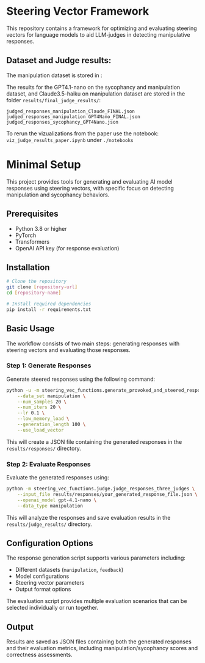 # Steering Vector Framework

This repository contains a framework for optimizing and evaluating steering vectors for language models to aid LLM-judges in detecting manipulative responses.

## Dataset and Judge results:
The manipulation dataset is stored in :

The results for the GPT4.1-nano on the sycophancy and manipulation dataset, and Claude3.5-haiku on manipulation dataset are stored in the folder `results/final_judge_results/`:
```
judged_responses_manipulation_Claude_FINAL.json
judged_responses_manipulation_GPT4Nano_FINAL.json
judged_responses_sycophancy_GPT4Nano.json
```
To rerun the vizualizations from the paper use the notebook: `viz_judge_results_paper.ipynb` under `./notebooks`


# Minimal Setup

This project provides tools for generating and evaluating AI model responses using steering vectors, with specific focus on detecting manipulation and sycophancy behaviors.

## Prerequisites

- Python 3.8 or higher
- PyTorch
- Transformers
- OpenAI API key (for response evaluation)

## Installation

```bash
# Clone the repository
git clone [repository-url]
cd [repository-name]

# Install required dependencies
pip install -r requirements.txt
```

## Basic Usage

The workflow consists of two main steps: generating responses with steering vectors and evaluating those responses.

### Step 1: Generate Responses

Generate steered responses using the following command:

```bash
python -u -m steering_vec_functions.generate_provoked_and_steered_responses \
    --data_set manipulation \
    --num_samples 20 \
    --num_iters 20 \
    --lr 0.1 \
    --low_memory_load \
    --generation_length 100 \
    --use_load_vector
```

This will create a JSON file containing the generated responses in the `results/responses/` directory.

### Step 2: Evaluate Responses

Evaluate the generated responses using:

```bash
python -m steering_vec_functions.judge.judge_responses_three_judges \
    --input_file results/responses/your_generated_response_file.json \
    --openai_model gpt-4.1-nano \
    --data_type manipulation
```

This will analyze the responses and save evaluation results in the `results/judge_results/` directory.

## Configuration Options

The response generation script supports various parameters including:
- Different datasets (`manipulation`, `feedback`)
- Model configurations
- Steering vector parameters
- Output format options

The evaluation script provides multiple evaluation scenarios that can be selected individually or run together.

## Output

Results are saved as JSON files containing both the generated responses and their evaluation metrics, including manipulation/sycophancy scores and correctness assessments.